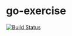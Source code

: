 # go-exercise

[![Build Status](https://travis-ci.org/takkyuuplayer/go-exercise.svg?branch=master)](https://travis-ci.org/takkyuuplayer/go-exercise)
